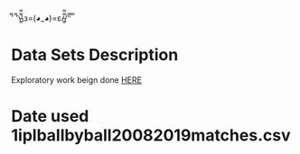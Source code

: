̿' ̿'\̵͇̿̿\з=(◕_◕)=ε/̵͇̿̿/'̿'̿ ̿

# Data Sets Description

Exploratory work beign done [HERE](https://www.kaggle.com/stekdz/cdts1)

# Date used 1iplballbyball20082019matches.csv


